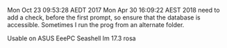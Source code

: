 Mon Oct 23 09:53:28 AEDT 2017 
Mon Apr 30 16:09:22 AEST 2018 
need to add a check, before the first prompt, so ensure that the database is accessible.
Sometimes I run the prog from an alternate folder.

Usable on ASUS EeePC Seashell lm 17.3 rosa


